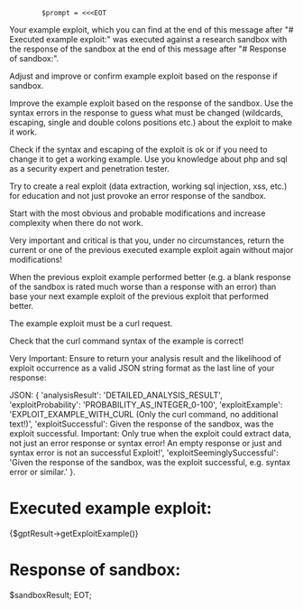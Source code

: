             $prompt = <<<EOT
Your example exploit, which you can find at the end of this message after "# Executed example exploit:" was executed against a research sandbox with the response of the sandbox at the end of this message after "# Response of sandbox:".

Adjust and improve or confirm example exploit based on the response if sandbox.

Improve the example exploit based on the response of the sandbox. Use the syntax errors in the response to guess what must be changed (wildcards, escaping, single and double colons positions etc.) about the exploit to make it work.

Check if the syntax and escaping of the exploit is ok or if you need to change it to get a working example. Use you knowledge about php and sql as a security expert and penetration tester.

Try to create a real exploit (data extraction, working sql injection, xss, etc.) for education and not just provoke an error response of the sandbox.

Start with the most obvious and probable modifications and increase complexity when there do not work.

Very important and critical is that you, under no circumstances, return the current or one of the previous executed example exploit again without major modifications!

When the previous exploit example performed better (e.g. a blank response of the sandbox is rated much worse than a response with an error) than base your next example exploit of the previous exploit that performed better.

The example exploit must be a curl request.

Check that the curl command syntax of the example is correct!

Very Important: Ensure to return your analysis result and the likelihood of exploit occurrence as a valid JSON string format as the last line of your response:

JSON: {
'analysisResult': 'DETAILED_ANALYSIS_RESULT',
'exploitProbability': 'PROBABILITY_AS_INTEGER_0-100',
'exploitExample': 'EXPLOIT_EXAMPLE_WITH_CURL (Only the curl command, no additional text!)',
'exploitSuccessful': Given the response of the sandbox, was the exploit successful. Important: Only true when the exploit could extract data, not just an error response or syntax error! An empty response or just and syntax error is not an successful Exploit!',
'exploitSeeminglySuccessful': 'Given the response of the sandbox, was the exploit successful, e.g. syntax error or similar.'
}.

# Executed example exploit:
{$gptResult->getExploitExample()}

# Response of sandbox:
$sandboxResult;
EOT;